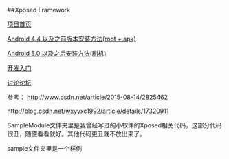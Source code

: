##Xposed Framework

[项目首页](http://repo.xposed.info/)

[Android 4.4 以及之前版本安装方法(root + apk)](http://repo.xposed.info/module/de.robv.android.xposed.installer)

[Android 5.0 以及之后安装方法(刷机)](http://forum.xda-developers.com/showthread.php?t=3034811)

[开发入门](https://github.com/rovo89/XposedBridge/wiki/Development-tutorial)

[讨论论坛](http://forum.xda-developers.com/xposed)

参考：
http://www.csdn.net/article/2015-08-14/2825462

http://blog.csdn.net/wxyyxc1992/article/details/17320911


SampleModule文件夹里是我曾经写过的小软件的Xposed相关代码，这部分代码很丑，随便看看就好。其他代码更丑就不放出来了。

sample文件夹里是一个样例　